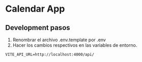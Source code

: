 
# Calendar App


## Development pasos

1. Renombrar el archivo .env.template por .env
1. Hacer los cambios respectivos en las variables de entorno.

````
VITE_API_URL=http://localhost:4000/api/

````
